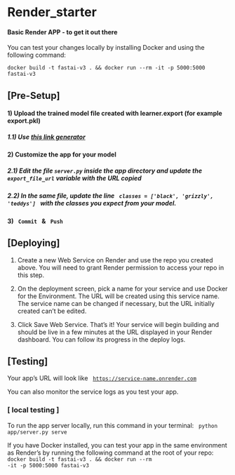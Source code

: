 # Render_starter
#### Basic Render APP - to get it out there

You can test your changes locally by installing Docker and using the following command:
```
docker build -t fastai-v3 . && docker run --rm -it -p 5000:5000 fastai-v3
```

## [Pre-Setup]

#### 1) Upload the trained model file created with learner.export (for example export.pkl)

#####    1.1) Use <a href="https://www.wonderplugin.com/online-tools/google-drive-direct-link-generator/">this link generator</a>

#### 2) Customize the app for your model

#####    2.1) Edit the file <code>server.py</code> inside the app directory and update the <code>export_file_url</code> variable with the URL copied 

#####    2.2) In the same file, update the line <code> classes = ['black', 'grizzly', 'teddys'] </code> with the classes you expect from your model.
    
#### 3) <code> Commit </code> & <code> Push </code>



## [Deploying]


   1)  Create a new Web Service on Render and use the repo you created above. You will need to grant Render permission to access your repo in this step.

   2)  On the deployment screen, pick a name for your service and use Docker for the Environment. The URL will be created using this service name. The service name can be changed if necessary, but the URL initially created can’t be edited.

   3)  Click Save Web Service. That’s it! Your service will begin building and should be live in a few minutes at the URL displayed in your Render dashboard. You can follow its progress in the deploy logs.
   
   
## [Testing]


Your app’s URL will look like <code> https://service-name.onrender.com </code> 

You can also monitor the service logs as you test your app.

### [ local testing ]


To run the app server locally, run this command in your terminal:
<code> python app/server.py serve </code>

If you have Docker installed, you can test your app in the same environment as Render’s by running the following command at the root of your repo:
<code> docker build -t fastai-v3 . && docker run --rm -it -p 5000:5000 fastai-v3 </code>
